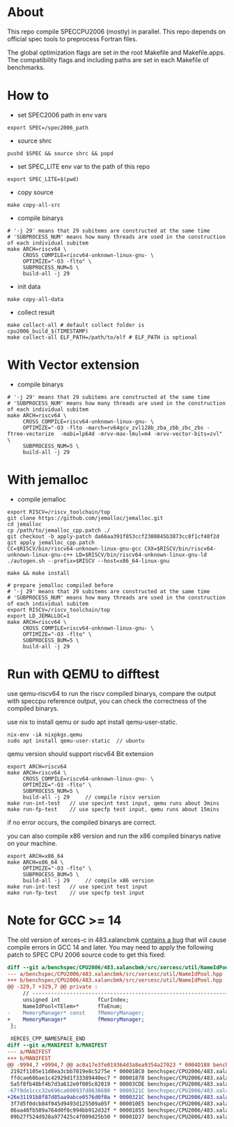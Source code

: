 # About

This repo compile SPECCPU2006 (mostly) in parallel.
This repo depends on official spec tools to preprocess Fortran files.

The global optimization flags are set in the root Makefile and Makefile.apps.
The compatibility flags and including paths are set in each Makefile of benchmarks.

# How to

- set SPEC2006 path in env vars

``` shell
export SPEC=/spec2006_path
```

- source shrc

``` shell
pushd $SPEC && source shrc && popd
```

- set SPEC_LITE env var to the path of this repo
``` shell
export SPEC_LITE=$(pwd)
```
- copy source
``` shell
make copy-all-src
```
- compile binarys
```
# '-j 29' means that 29 subitems are constructed at the same time
# 'SUBPROCESS_NUM' means how many threads are used in the construction of each individual subitem
make ARCH=riscv64 \
     CROSS_COMPILE=riscv64-unknown-linux-gnu- \
     OPTIMIZE="-O3 -flto" \
     SUBPROCESS_NUM=5 \
     build-all -j 29
```

- init data
```
make copy-all-data
```
- collect result
```
make collect-all # default collect folder is cpu2006_build_$(TIMESTAMP)
make collect-all ELF_PATH=/path/to/elf # ELF_PATH is optional
```

# With Vector extension

- compile binarys
```
# '-j 29' means that 29 subitems are constructed at the same time
# 'SUBPROCESS_NUM' means how many threads are used in the construction of each individual subitem
make ARCH=riscv64 \
     CROSS_COMPILE=riscv64-unknown-linux-gnu- \
     OPTIMIZE="-O3 -flto -march=rv64gcv_zvl128b_zba_zbb_zbc_zbs -ftree-vectorize  -mabi=lp64d -mrvv-max-lmul=m4 -mrvv-vector-bits=zvl" \
     SUBPROCESS_NUM=5 \
     build-all -j 29
```

# With jemalloc

- compile jemalloc

```
export RISCV=/riscv_toolchain/top
git clone https://github.com/jemalloc/jemalloc.git
cd jemalloc
cp /path/to/jemalloc_cpp.patch ./
git checkout -b apply-patch da66aa391f853ccf2300845b3873cc8f1cf48f2d
git apply jemalloc_cpp.patch
CC=$RISCV/bin/riscv64-unknown-linux-gnu-gcc CXX=$RISCV/bin/riscv64-unknown-linux-gnu-c++ LD=$RISCV/bin/riscv64-unknown-linux-gnu-ld ./autogen.sh --prefix=$RISCV --host=x86_64-linux-gnu

make && make install

```

```shell
# prepare jemalloc compiled before
# '-j 29' means that 29 subitems are constructed at the same time
# 'SUBPROCESS_NUM' means how many threads are used in the construction of each individual subitem
export RISCV=/riscv_toolchain/top
export LD_JEMALLOC=1
make ARCH=riscv64 \
     CROSS_COMPILE=riscv64-unknown-linux-gnu- \
     OPTIMIZE="-O3 -flto" \
     SUBPROCESS_BUM=5 \
     build-all -j 29
```

# Run with QEMU to difftest

use qemu-riscv64 to run the riscv compiled binarys, 
compare the output with speccpu reference output,
you can check the correctness of the compiled binarys.

use nix to install qemu or 
sudo apt install qemu-user-static.
```
nix-env -iA nixpkgs.qemu 
sudo apt install qemu-user-static  // ubuntu
```

qemu version should support riscv64 Bit extension

```shell
export ARCH=riscv64
make ARCH=riscv64 \
     CROSS_COMPILE=riscv64-unknown-linux-gnu- \
     OPTIMIZE="-O3 -flto" \
     SUBPROCESS_NUM=5 \
     build-all -j 29     // compile riscv version
make run-int-test   // use specint test input, qemu runs about 3mins
make run-fp-test    // use specfp test input, qemu runs about 15mins
```

if no error occurs, the compiled binarys are correct.

you can also compile x86 version and run the x86 compiled binarys native on your machine.

```shell
export ARCH=x86_64
make ARCH=x86_64 \
     OPTIMIZE="-O3 -flto" \
     SUBPROCESS_BUM=5 \
     build-all -j 29     // compile x86 version
make run-int-test   // use specint test input
make run-fp-test    // use specfp test input
```

# Note for GCC >= 14

The old version of xerces-c in 483.xalancbmk [contains a bug](https://gcc.gnu.org/bugzilla/show_bug.cgi?id=111544) that will cause compile errors in GCC 14 and later. You may need to apply the following patch to SPEC CPU 2006 source code to get this fixed:

```diff
diff --git a/benchspec/CPU2006/483.xalancbmk/src/xercesc/util/NameIdPool.hpp b/benchspec/CPU2006/483.xalancbmk/src/xercesc/util/NameIdPool.hpp
--- a/benchspec/CPU2006/483.xalancbmk/src/xercesc/util/NameIdPool.hpp
+++ b/benchspec/CPU2006/483.xalancbmk/src/xercesc/util/NameIdPool.hpp
@@ -329,7 +329,7 @@ private :
     // -----------------------------------------------------------------------
     unsigned int            fCurIndex;
     NameIdPool<TElem>*      fToEnum;
-    MemoryManager* const    fMemoryManager;
+    MemoryManager*          fMemoryManager;
 };
 
 XERCES_CPP_NAMESPACE_END
diff --git a/MANIFEST b/MANIFEST
--- a/MANIFEST
+++ b/MANIFEST
@@ -9994,7 +9994,7 @@ ac0a17e3fe819364d3a8ea9354a27023 * 0004D188 benchspec/CPU2006/483.xalancbmk/src/
 2192f1105e11d8ea3cbb7019e8c5275e * 00001BC0 benchspec/CPU2006/483.xalancbmk/src/xercesc/util/MsgLoaders/Win32/Win32MsgLoader.hpp
 ffdcae60bae1c42929d1f33389440ec7 * 00001878 benchspec/CPU2006/483.xalancbmk/src/xercesc/util/Mutexes.hpp
 5a5f8fb48bf4b7d3a612e0f005c82019 * 00003CDE benchspec/CPU2006/483.xalancbmk/src/xercesc/util/NameIdPool.c
-67f8de1ccc32e696ca600937d8638680 * 0000321C benchspec/CPU2006/483.xalancbmk/src/xercesc/util/NameIdPool.hpp
+26e31191b8f87d85aa9abce0576d0f0a * 0000321C benchspec/CPU2006/483.xalancbmk/src/xercesc/util/NameIdPool.hpp
 3f7d5f0dcb84f045d9493d125509a05f * 000010E5 benchspec/CPU2006/483.xalancbmk/src/xercesc/util/NetAccessors/Socket/SocketNetAccessor.hpp
 86aa48fb589a764d0f0c994bb912d32f * 00001855 benchspec/CPU2006/483.xalancbmk/src/xercesc/util/NetAccessors/Socket/UnixHTTPURLInputStream.hpp
 09b27f524d928a977425c4f009d25b50 * 00001D37 benchspec/CPU2006/483.xalancbmk/src/xercesc/util/NetAccessors/WinSock/BinHTTPURLInputStream.hpp

```
